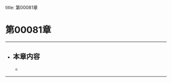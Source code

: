 title: 第00081章
# 第00081章
-------------------------------------------------
- 本章内容
    - 
    - 
-------------------------------------------------
